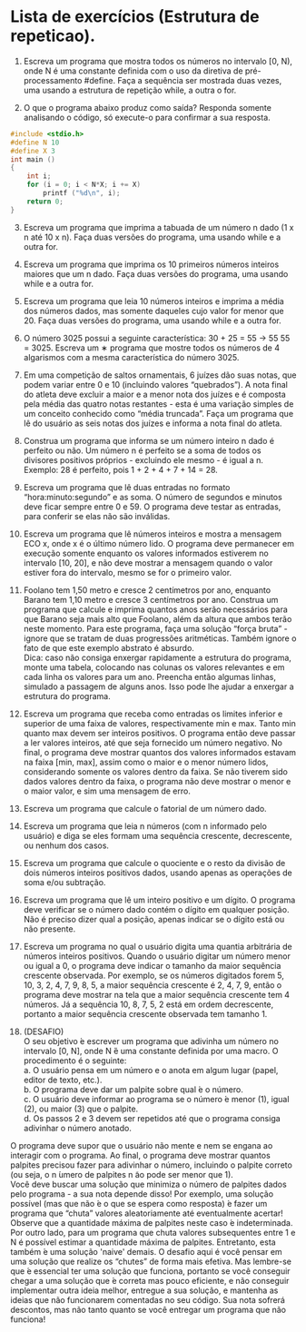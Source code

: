 # Lista de exercícios (Estrutura de repeticao).

1. Escreva um programa que mostra todos os números no intervalo [0, N), onde N é uma constante definida com o uso da diretiva de pré-processamento #define. Faça a sequência ser mostrada duas vezes, uma usando a estrutura de repetição while, a outra o for.

2. O que o programa abaixo produz como saída? Responda somente analisando o código, só execute-o para confirmar a sua resposta.
```C
#include <stdio.h>
#define N 10
#define X 3
int main ()
{
    int i;
    for (i = 0; i < N*X; i += X)
        printf ("%d\n", i);
    return 0;
}
```

3. Escreva um programa que imprima a tabuada de um número n dado (1 x n até 10 x n). Faça duas versões do programa, uma usando while e a outra for.

4. Escreva um programa que imprima os 10 primeiros números inteiros maiores que um n dado. Faça duas versões do programa, uma usando while e a outra for.

5. Escreva um programa que leia 10 números inteiros e imprima a média dos números dados, mas somente daqueles cujo valor for menor que 20. Faça duas versões do programa, uma usando while e a outra for.

6. O número 3025 possui a seguinte caracterı́stica: 30 + 25 = 55 → 55 55 = 3025. Escreva um ∗ programa que mostre todos os números de 4 algarismos com a mesma característica do número 3025.

7. Em uma competição de saltos ornamentais, 6 juízes dão suas notas, que podem variar entre 0 e 10 (incluindo valores “quebrados”). A nota final do atleta deve excluir a maior e a menor nota dos juízes e é composta pela média das quatro notas restantes - esta é uma variação simples de um
conceito conhecido como “média truncada”. Faça um programa que lê do usuário as seis notas dos juízes e informa a nota final do atleta.

8. Construa um programa que informa se um número inteiro n dado é perfeito ou não. Um número n é perfeito se a soma de todos os divisores positivos próprios - excluindo ele mesmo - é igual a n. <br>
Exemplo: 28 é perfeito, pois 1 + 2 + 4 + 7 + 14 = 28.

9. Escreva um programa que lê duas entradas no formato “hora:minuto:segundo” e as soma. O número de segundos e minutos deve ficar sempre entre 0 e 59. O programa deve testar as entradas, para conferir se elas não são inválidas.

10. Escreva um programa que lê números inteiros e mostra a mensagem ECO x, onde x é o último número lido. O programa deve permanecer em  execução somente enquanto os valores informados estiverem no intervalo [10, 20], e não deve mostrar a mensagem quando o valor estiver fora do
intervalo, mesmo se for o primeiro valor.

11. Foolano tem 1,50 metro e cresce 2 centímetros por ano, enquanto Barano tem 1,10 metro e cresce 3 centímetros por ano. Construa um programa que calcule e imprima quantos anos serão necessários para que Barano seja mais alto que Foolano, além da altura que ambos terão neste momento. Para este programa, faça uma solução “força bruta” - ignore que se tratam de duas progressões aritméticas. Também ignore o fato de que este exemplo abstrato é absurdo.<br>
Dica: caso não consiga enxergar rapidamente a estrutura do programa, monte uma tabela, colocando nas colunas os valores relevantes e em cada linha os valores para um ano. Preencha então algumas linhas, simulado a passagem de alguns anos. Isso pode lhe ajudar a enxergar a estrutura do
programa.

12. Escreva um programa que receba como entradas os limites inferior e superior de uma faixa de valores, respectivamente min e max. Tanto min quanto max devem ser inteiros positivos. O programa então deve passar a ler valores inteiros, até que seja fornecido um número negativo. No final, o programa deve mostrar quantos dos valores informados estavam na faixa [min, max], assim como o maior e o menor número lidos, considerando somente os valores dentro da faixa. Se não tiverem sido dados valores dentro da faixa, o programa não deve mostrar o menor e o maior valor, e sim uma mensagem de erro.

13. Escreva um programa que calcule o fatorial de um número dado.

14. Escreva um programa que leia n números (com n informado pelo usuário) e diga se eles formam uma sequência crescente, decrescente, ou nenhum dos casos.

15. Escreva um programa que calcule o quociente e o resto da divisão de dois números inteiros positivos dados, usando apenas as operações de soma e/ou subtração.

16. Escreva um programa que lê um inteiro positivo e um dígito. O programa deve verificar se o número dado contém o dígito em qualquer posição. Não é preciso dizer qual a posição, apenas indicar se o dígito está ou não presente.

17. Escreva um programa no qual o usuário digita uma quantia arbitrária de números inteiros positivos. Quando o usuário digitar um número menor ou igual a 0, o programa deve indicar o tamanho da maior sequência crescente observada. Por exemplo, se os números digitados forem 5, 10, 3, 2, 4,
7, 9, 8, 5, a maior sequência crescente é 2, 4, 7, 9, então o programa deve mostrar na tela que a maior sequência crescente tem 4 números. Já a sequência 10, 8, 7, 5, 2 está em ordem decrescente, portanto a maior sequência crescente observada tem tamanho 1.

18. (DESAFIO)<br>
O seu objetivo  ́e escrever um programa que adivinha um número no intervalo [0, N], onde N ́é uma constante definida por uma macro. O  procedimento é o seguinte:<br>
a. O usuário pensa em um número e o anota em algum lugar (papel, editor de texto, etc.).<br>
b. O programa deve dar um palpite sobre qual ́e o número.<br>
c. O usuário deve informar ao programa se o número  ́e menor (1), igual (2), ou maior (3) que o palpite.<br>
d. Os passos 2 e 3 devem ser repetidos até que o programa consiga adivinhar o número anotado.<br>

O programa deve supor que o usuário não mente e nem se engana ao interagir com o programa. Ao final, o programa deve mostrar quantos palpites precisou fazer para adivinhar o número, incluindo o palpite correto (ou seja, o n ́umero de palpites n ̃ao pode ser menor que 1).<br>
Você deve buscar uma solução que minimiza o número de palpites dados pelo programa - a sua nota depende disso! Por exemplo, uma solução possível (mas que não ́e o que se espera como resposta) ́e fazer um programa que “chuta” valores aleatoriamente até eventualmente acertar! Observe que a quantidade máxima de palpites neste caso ́e indeterminada. Por outro lado, para um programa que chuta valores subsequentes entre 1 e N é possível estimar a quantidade máxima de palpites. Entretanto, esta também  ́e uma solução 'naive' demais. O desafio aqui é você pensar em uma solução que realize os “chutes” de forma mais efetiva. Mas lembre-se que ́e essencial ter uma solução que funciona, portanto se você conseguir chegar a uma solução que  ́e correta mas pouco eficiente, e não conseguir implementar outra ideia melhor, entregue a sua solução, e mantenha as ideias que não funcionarem comentadas no seu código. Sua nota sofrerá descontos, mas não tanto quanto se você entregar um programa que não funciona!




